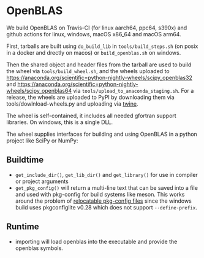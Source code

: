 # OpenBLAS

We build OpenBLAS on Travis-CI (for linux aarch64, ppc64, s390x) and github actions
for linux, windows, macOS x86_64 and macOS arm64.

First, tarballs are built using `do_build_lib` in `tools/build_steps.sh` (on
posix in a docker and drectly on macos) or `build_openblas.sh` on windows.

Then the shared object and header files from the tarball are used to build the
wheel via `tools/build_wheel.sh`, and the wheels uploaded to
https://anaconda.org/scientific=python-nightly-wheels/scipy_openblas32 and
https://anaconda.org/scientific=python-nightly-wheels/scipy_openblas64 via
`tools/upload_to_anaconda_staging.sh`. For a release, the wheels are uploaded
to PyPI by downloading them via tools/dowlnload-wheels.py and uploading via
[twine](https://twine.readthedocs.io/en/stable/).

The wheel is self-contained, it includes all needed gfortran support libraries.
On windows, this is a single DLL. 

The wheel supplies interfaces for building and using OpenBLAS in a python
project like SciPy or NumPy:

## Buildtime

- `get_include_dir()`, `get_lib_dir()` and `get_library()` for use in compiler
  or project arguments
- `get_pkg_config()` will return a multi-line text that can be saved into a
  file and used with pkg-config for build systems like meson. This works around
  the problem of [relocatable pkg-config
  files](https://docs.conan.io/en/1.43/integrations/build_system/pkg_config_pc_files.html)
  since the windows build uses pkgconfiglite v0.28 which does not support
  `--define-prefix`.

## Runtime

- importing will load openblas into the executable and provide the openblas
  symbols.
